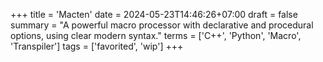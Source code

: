 +++
title = 'Macten'
date = 2024-05-23T14:46:26+07:00
draft = false
summary = "A powerful macro processor with declarative and procedural options, using clear modern syntax."
terms = ['C++', 'Python', 'Macro', 'Transpiler']
tags = ['favorited', 'wip']
+++
